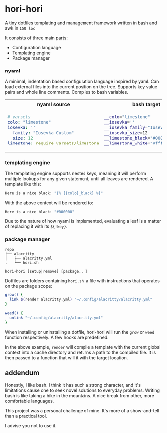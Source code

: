 # hori-hori

A tiny dotfiles templating and management framework written in bash and awk in `150 loc`

It consists of three main parts:
- Configuration language
- Templating engine
- Package manager

### nyaml
A minimal, indentation based configuration language inspired by yaml. Can load external files into the current position on the tree. Supports key value pairs and whole line comments. Compiles to bash variables.

<table>
<tr>
<th align="center">
nyaml source
</th>
<th align="center">
bash target
</th>
</tr>
<tr>
<td>

```yaml
# varsets
colo: "limestone"
iosevka: ''
  family: "Iosevka Custom"
  size: 12
limestone: require varsets/limestone
```

</td>
<td>

```bash
__colo="limestone"
__iosevka=''
__iosevka_family="Iosevka Custom"
__iosevka_size=12
__limestone_black="#000000"
__limestone_white="#ffffff"
```

</td>
</tr>
</table>

### templating engine

The templating engine supports nested keys, meaning it will perform multiple lookups for any given statement, until all leaves are rendered. A template like this:

```bash
Here is a nice black: "{% {{colo}_black} %}"
```
With the above context will be rendered to:
```bash
Here is a nice black: "#000000"
```

Due to the nature of how nyaml is implemented, evaluating a leaf is a matter of replacing it with its `${!key}`.

### package manager

```
repo
├── alacritty
│   ├── alacritty.yml
.   └── hori.sh
```
```
hori-hori [setup|remove] [package...]
```

Dotfiles are folders containing `hori.sh`, a file with instructions that operates on the package scope:
```bash
grow() {
  link $(render alacritty.yml) "~/.config/alacritty/alacritty.yml"
}

weed() {
  unlink "~/.config/alacritty/alacritty.yml"
}
```

When installing or uninstalling a dotfile, hori-hori will run the `grow` or `weed` function respectively. A few hooks are predefined.

In the above example, `render` will compile a template with the current global context into a cache directory and returns a path to the compiled file. It is then passed to a function that will it with the target location.

## addendum

Honestly, I like bash. I think it has such a strong character, and it's limitations cause one to seek novel solutions to everyday problems. Writing bash is like taking a hike in the mountains. A nice break from other, more comfortable languages.

This project was a personal challenge of mine. It's more of a show-and-tell than a practical tool.

I advise you not to use it.
